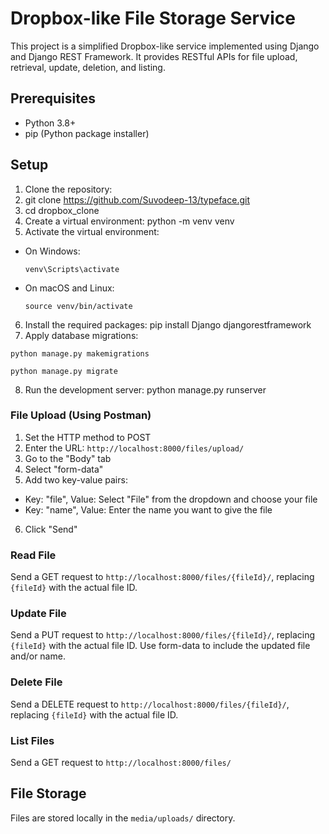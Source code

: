 # Dropbox-like File Storage Service

This project is a simplified Dropbox-like service implemented using Django and Django REST Framework. It provides RESTful APIs for file upload, retrieval, update, deletion, and listing.

## Prerequisites

- Python 3.8+
- pip (Python package installer)

## Setup

1. Clone the repository:
2. git clone https://github.com/Suvodeep-13/typeface.git
3. cd dropbox_clone
4. Create a virtual environment: python -m venv venv
5. Activate the virtual environment:
- On Windows:
  ```
  venv\Scripts\activate
  ```
- On macOS and Linux:
  ```
  source venv/bin/activate
  ```
6. Install the required packages: pip install Django djangorestframework
7. Apply database migrations:
  ```
  python manage.py makemigrations
  ```
  ```
  python manage.py migrate
  ```
8. Run the development server: python manage.py runserver

### File Upload (Using Postman)

1. Set the HTTP method to POST
2. Enter the URL: `http://localhost:8000/files/upload/`
3. Go to the "Body" tab
4. Select "form-data"
5. Add two key-value pairs:
- Key: "file", Value: Select "File" from the dropdown and choose your file
- Key: "name", Value: Enter the name you want to give the file
6. Click "Send"

### Read File

Send a GET request to `http://localhost:8000/files/{fileId}/`, replacing `{fileId}` with the actual file ID.

### Update File

Send a PUT request to `http://localhost:8000/files/{fileId}/`, replacing `{fileId}` with the actual file ID. Use form-data to include the updated file and/or name.

### Delete File

Send a DELETE request to `http://localhost:8000/files/{fileId}/`, replacing `{fileId}` with the actual file ID.

### List Files

Send a GET request to `http://localhost:8000/files/`

## File Storage

Files are stored locally in the `media/uploads/` directory.
